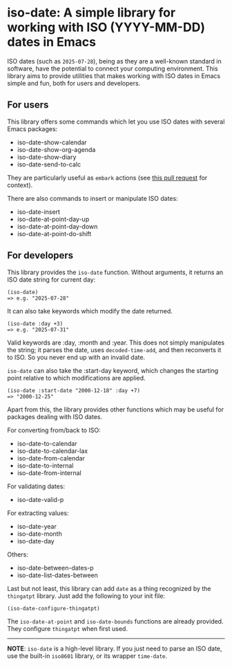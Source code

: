 # iso-date: A simple library for working with ISO (YYYY-MM-DD) dates in Emacs

ISO dates (such as `2025-07-28`), being as they are a well-known standard in software, have the potential to connect your computing environment. This library aims to provide utilities that makes working with ISO dates in Emacs simple and fun, both for users and developers.

## For users

This library offers some commands which let you use ISO dates with several Emacs packages:

- iso-date-show-calendar
- iso-date-show-org-agenda
- iso-date-show-diary
- iso-date-send-to-calc

They are particularly useful as `embark` actions (see [this pull request](https://github.com/oantolin/embark/pull/769) for context).

There are also commands to insert or manipulate ISO dates:

- iso-date-insert
- iso-date-at-point-day-up
- iso-date-at-point-day-down
- iso-date-at-point-do-shift

## For developers

This library provides the `iso-date` function. Without arguments, it returns an ISO date string for current day:

```elisp
(iso-date)
=> e.g. "2025-07-28"
```

It can also take keywords which modify the date returned.

```elisp
(iso-date :day +3)
=> e.g. "2025-07-31"
```

Valid keywords are :day, :month and :year. This does not simply manipulates the string; it parses the date, uses `decoded-time-add`, and then reconverts it to ISO. So you never end up with an invalid date.

`iso-date` can also take the :start-day keyword, which changes the starting point relative to which modifications are applied.

```elisp
(iso-date :start-date "2000-12-18" :day +7)
=> "2000-12-25"
```

Apart from this, the library provides other functions which may be useful for packages dealing with ISO dates.

For converting from/back to ISO:

- iso-date-to-calendar
- iso-date-to-calendar-lax
- iso-date-from-calendar
- iso-date-to-internal
- iso-date-from-internal

For validating dates:

- iso-date-valid-p

For extracting values:

- iso-date-year
- iso-date-month
- iso-date-day

Others:

- iso-date-between-dates-p
- iso-date-list-dates-between

Last but not least, this library can add `date` as a thing recognized by the `thingatpt` library. Just add the following to your init file:

```elisp
(iso-date-configure-thingatpt)
```

The `iso-date-at-point` and `iso-date-bounds` functions are already provided. They configure `thingatpt` when first used.

------

**NOTE**: `iso-date` is a high-level library. If you just need to parse an ISO date, use the built-in `iso8601` library, or its wrapper `time-date`.
